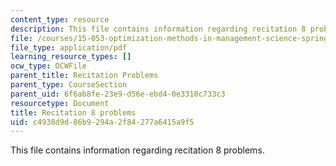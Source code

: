 ```yaml
---
content_type: resource
description: This file contains information regarding recitation 8 problems.
file: /courses/15-053-optimization-methods-in-management-science-spring-2013/c4938d9d86b9294a2f84277a6415a9f5_MIT15_053S13_rec08.pdf
file_type: application/pdf
learning_resource_types: []
ocw_type: OCWFile
parent_title: Recitation Problems
parent_type: CourseSection
parent_uid: 6f6ab8fe-23e9-d56e-ebd4-0e3310c733c3
resourcetype: Document
title: Recitation 8 problems
uid: c4938d9d-86b9-294a-2f84-277a6415a9f5
---
```

This file contains information regarding recitation 8 problems.